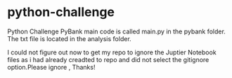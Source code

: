 # python-challenge
Python Challenge
PyBank main code is called main.py in the pybank folder. The txt file is located in the analysis folder.




I could not figure out now to get my repo to ignore the Juptier Notebook files as i had already creadted to repo and did not select the gitignore option.Please ignore , Thanks!